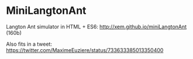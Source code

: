 MiniLangtonAnt
==

Langton Ant simulator in HTML + ES6: http://xem.github.io/miniLangtonAnt (160b)

Also fits in a tweet: https://twitter.com/MaximeEuziere/status/733633385013350400
